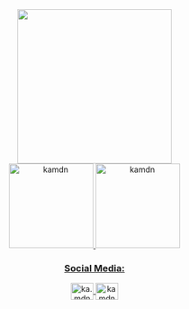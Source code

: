 <div align="center">
   <img height="274em" src="https://user-images.githubusercontent.com/109771015/185806520-90bd9e7b-a959-4e89-8b3f-fc8c2ebfb92b.png">
</div>
<div align="center">
   <a href="https://github.com/kamdn">
   <img height="150em" src="https://github-readme-stats.vercel.app/api?username=kamdn&show_icons=true&bg_color=424242&title_color=fd5901&icon_color=fd5901&text_color=fff&include_all_commits=true&count_private=true" alt="kamdn"/>
   <img height="150em" src="https://github-readme-stats.vercel.app/api/top-langs?username=kamdn&show_icons=true&layout=compact&langs_count=7&&bg_color=424242&title_color=fd5901&text_color=fff" alt="kamdn"/>
</div>
<h3 align="center">Social Media:</h3>
<p align="center">
<a href="https://instagram.com/ka.mdn" target="blank"><img align="center" src="https://raw.githubusercontent.com/rahuldkjain/github-profile-readme-generator/master/src/images/icons/Social/instagram.svg" alt="ka.mdn" height="30" width="40"/>
<a href="https://linkedin.com/in/kamdn" target="blank"><img align="center" src="https://raw.githubusercontent.com/rahuldkjain/github-profile-readme-generator/master/src/images/icons/Social/linked-in-alt.svg" alt="kamdn" height="30" width="40"/>
</p>
